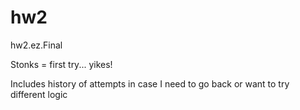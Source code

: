 # hw2

hw2.ez.Final 

Stonks = first try... yikes!

Includes history of attempts in case I need to go back or want to try different logic
